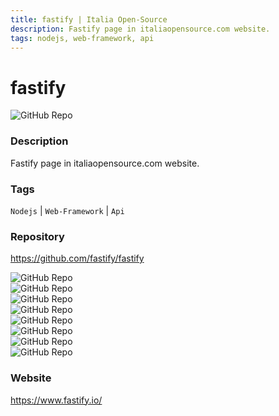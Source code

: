 ```yaml
---
title: fastify | Italia Open-Source
description: Fastify page in italiaopensource.com website.
tags: nodejs, web-framework, api
---
```

        

# fastify

![GitHub Repo](https://img.shields.io/static/v1?label=category&message=opensource&color=green)

### Description

Fastify page in italiaopensource.com website.

### Tags

`Nodejs` | `Web-Framework` | `Api`

### Repository

https://github.com/fastify/fastify

![GitHub Repo](https://img.shields.io/github/stars/fastify/fastify?style=social)<br />![GitHub Repo](https://img.shields.io/github/forks/fastify/fastify?style=social)<br />![GitHub Repo](https://img.shields.io/github/v/tag/fastify/fastify?style=social)<br />![GitHub Repo](https://img.shields.io/github/contributors/fastify/fastify)<br />![GitHub Repo](https://img.shields.io/github/issues-pr/fastify/fastify)<br />![GitHub Repo](https://img.shields.io/github/issues/fastify/fastify)<br />![GitHub Repo](https://img.shields.io/github/license/fastify/fastify)<br />![GitHub Repo](https://img.shields.io/github/last-commit/fastify/fastify)<br />

### Website

https://www.fastify.io/